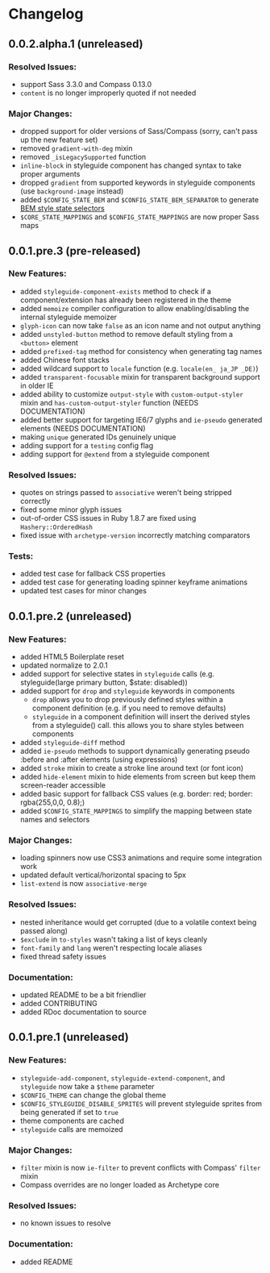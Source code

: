 # Changelog

## 0.0.2.alpha.1 (unreleased)

### Resolved Issues:

- support Sass 3.3.0 and Compass 0.13.0
- `content` is no longer improperly quoted if not needed

### Major Changes:

- dropped support for older versions of Sass/Compass (sorry, can't pass up the new feature set)
- removed `gradient-with-deg` mixin
- removed `_isLegacySupported` function
- `inline-block` in styleguide component has changed syntax to take proper arguments
- dropped `gradient` from supported keywords in styleguide components (use `background-image` instead)
- added `$CONFIG_STATE_BEM` and `$CONFIG_STATE_BEM_SEPARATOR` to generate [BEM style state selectors](http://bem.info/method/)
- `$CORE_STATE_MAPPINGS` and `$CONFIG_STATE_MAPPINGS` are now proper Sass maps

## 0.0.1.pre.3 (pre-released)

### New Features:

- added `styleguide-component-exists` method to check if a component/extension has already been registered in the theme
- added `memoize` compiler configuration to allow enabling/disabling the internal styleguide memoizer
- `glyph-icon` can now take `false` as an icon name and not output anything
- added `unstyled-button` method to remove default styling from a `<button>` element
- added `prefixed-tag` method for consistency when generating tag names
- added Chinese font stacks
- added wildcard support to `locale` function (e.g. `locale(en_ ja_JP _DE)`)
- added `transparent-focusable` mixin for transparent background support in older IE
- added ability to customize `output-style` with `custom-output-styler` mixin and `has-custom-output-styler` function (NEEDS DOCUMENTATION)
- added better support for targeting IE6/7 glyphs and `ie-pseudo` generated elements (NEEDS DOCUMENTATION)
- making `unique` generated IDs genuinely unique
- adding support for a `testing` config flag
- adding support for `@extend` from a styleguide component

### Resolved Issues:

- quotes on strings passed to `associative` weren't being stripped correctly
- fixed some minor glyph issues
- out-of-order CSS issues in Ruby 1.8.7 are fixed using `Hashery::OrderedHash`
- fixed issue with `archetype-version` incorrectly matching comparators

### Tests:

- added test case for fallback CSS properties
- added test case for generating loading spinner keyframe animations
- updated test cases for minor changes

## 0.0.1.pre.2 (unreleased)

### New Features:

- added HTML5 Boilerplate reset
- updated normalize to 2.0.1
- added support for selective states in `styleguide` calls (e.g. styleguide(large primary button, $state: disabled))
- added support for `drop` and `styleguide` keywords in components
  - `drop` allows you to drop previously defined styles within a component definition (e.g. if you need to remove defaults)
  - `styleguide` in a component definition will insert the derived styles from a styleguide() call. this allows you to share styles between components
- added `styleguide-diff` method
- added `ie-pseudo` methods to support dynamically generating pseudo :before and :after elements (using expressions)
- added `stroke` mixin to create a stroke line around text (or font icon)
- added `hide-element` mixin to hide elements from screen but keep them screen-reader accessible
- added basic support for fallback CSS values (e.g. border: red; border: rgba(255,0,0, 0.8);)
- added `$CONFIG_STATE_MAPPINGS` to simplify the mapping between state names and selectors

### Major Changes:

- loading spinners now use CSS3 animations and require some integration work
- updated default vertical/horizontal spacing to 5px
- `list-extend` is now `associative-merge`

### Resolved Issues:

- nested inheritance would get corrupted (due to a volatile context being passed along)
- `$exclude` in `to-styles` wasn't taking a list of keys cleanly
- `font-family` and `lang` weren't respecting locale aliases
- fixed thread safety issues

### Documentation:

- updated README to be a bit friendlier
- added CONTRIBUTING
- added RDoc documentation to source

## 0.0.1.pre.1 (unreleased)

### New Features:

- `styleguide-add-component`, `styleguide-extend-component`, and `styleguide` now take a `$theme` parameter
- `$CONFIG_THEME` can change the global theme
- `$CONFIG_STYLEGUIDE_DISABLE_SPRITES` will prevent styleguide sprites from being generated if set to `true`
- theme components are cached
- `styleguide` calls are memoized

### Major Changes:

- `filter` mixin is now `ie-filter` to prevent conflicts with Compass' `filter` mixin
- Compass overrides are no longer loaded as Archetype core

### Resolved Issues:

- no known issues to resolve

### Documentation:

- added README
